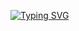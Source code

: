 [![Typing SVG](https://readme-typing-svg.demolab.com?font=Fira+Code&pause=1000&width=435&lines=%F0%9F%91%8B%2C+I+am+Jozef.;%E2%9A%A1%EF%B8%8FEveryday+learning+some+new+stuff.%F0%9F%A7%A0)](https://git.io/typing-svg)



<!--

### Hi there 👋
**JozeFons/JozeFons** is a ✨ _special_ ✨ repository because its `README.md` (this file) appears on your GitHub profile.

Here are some ideas to get you started:

- 🔭 I’m currently working on ...
- 🌱 I’m currently learning ...
- 👯 I’m looking to collaborate on ...
- 🤔 I’m looking for help with ...
- 💬 Ask me about ...
- 📫 How to reach me: ...
- 😄 Pronouns: ...
- ⚡ Fun fact: ...
-->
